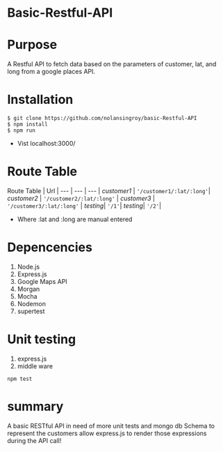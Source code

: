 # Basic-Restful-API
# Purpose 
A Restful API to fetch data based on the parameters of customer, lat, and long from a google places API.


# Installation
```
$ git clone https://github.com/nolansingroy/basic-Restful-API
$ npm install 
$ npm run 
```
* Vist localhost:3000/ 

# Route Table 
Route Table | Url |
--- | --- | --- |
*customer1* | `'/customer1/:lat/:long'`| 
*customer2* | `'/customer2/:lat/:long'` |
*customer3* | `'/customer3/:lat/:long'` |
*testing*| `'/1'`|
*testing*| `'/2'`|

* Where :lat and :long are manual entered



# Depencencies 
  1. Node.js
  2. Express.js 
  3. Google Maps API 
  4. Morgan 
  5. Mocha 
  6. Nodemon
  7. supertest 

# Unit testing
1. express.js 
2. middle ware 

```
npm test
```


# summary 
A basic RESTful API in need of more unit tests and mongo db Schema to represent the customers allow express.js to render those expressions during the API call! 




